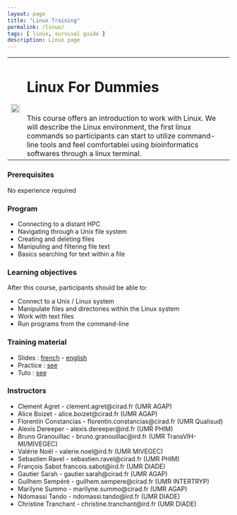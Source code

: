 ```yaml
---
layout: page
title: "Linux Training"
permalink: /linux/
tags: [ linux, survival guide ]
description: Linux page
---
```


<table class="table-contact">
<tr>
<td><img width="100%" src="{{ site.url }}/images/trainings-linux.png" alt="" />
</td>
<td>
<h1> Linux For Dummies</h1><br />
This course offers an introduction to work with Linux. We will describe the Linux environment, the first linux commands so participants can start to utilize command-line tools and feel comfortablei using bioinformatics softwares through a linux terminal.
</td>
</tr>
</table>

### Prerequisites
No experience required
<div id="colonne1">
<h3>Program</h3>
<ul>
<li> Connecting to a distant HPC </li>
<li> Navigating through a Unix file system</li>
<li> Creating and deleting files</li>
<li> Manipuling and filtering file text </li>
<li> Basics searching for text within a file</li>
</ul>
</div>

<div id="colonne2">
<h3>Learning objectives</h3>
After this course, participants should be able to:
<ul>
<li>Connect to a Unix / Linux system</li>
<li>Manipulate files and directories within the Linux system</li>
<li>Work with text files</li>
<li>Run programs from the command-line</li>
</ul>
</div>

<div id="colonne3">
<h3>Training material</h3>
<ul>
<li>Slides : <a target="_blank" href="{{ site.url }}/files/linux/GuideDeSurvieLinux-french2023.pdf">french</a> - <a target="_blank" href="{{ site.url }}/files/linux/GuideDeSurvieLinux-english2022.pdf">english</a></li>
<li>Practice : <a target="_blank" href="{{ site.url }}/linux/linuxPractice">see</a> </li>
<li>Tuto : <a target="_blank" href="{{ site.url }}/linux/linuxTuto">see</a> </li>
</ul>
</div>

<div id="nextInline" class="clearfix">
<h3>Instructors</h3>
<ul>
    <li>Clement Agret - clement.agret@cirad.fr (UMR AGAP)</li>
    <li>Alice Boizet - alice.boizet@cirad.fr (UMR AGAP)</li>
    <li>Florentin Constancias - florentin.constancias@cirad.fr (UMR Qualisud)</li>
    <li>Alexis Dereeper - alexis.dereeper@ird.fr (UMR PHIM)</li>
    <li>Bruno Granouillac - bruno.granouillac@ird.fr (UMR TransVIH-MI/MIVEGEC)</li>
    <li>Valérie Noël - valerie.noel@ird.fr (UMR MIVEGEC)</li>
    <li>Sebastien Ravel - sebastien.ravel@cirad.fr (UMR PHIM)</li>
    <li>François Sabot  francois.sabot@ird.fr (UMR DIADE)</li>
    <li>Gautier Sarah - gautier.sarah@cirad.fr (UMR AGAP)</li>
    <li>Guilhem Sempéré  - guilhem.sempere@cirad.fr (UMR INTERTRYP)</li>    
    <li>Marilyne Summo - marilyne.summo@cirad.fr (UMR AGAP)</li>
    <li>Ndomassi Tando - ndomassi.tando@ird.fr (UMR DIADE)</li>
    <li>Christine Tranchant - christine.tranchant@ird.fr (UMR DIADE)</li>
</ul>
</div>